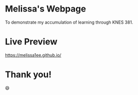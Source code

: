 # Melissa's Webpage
To demonstrate my accumulation of learning through KNES 381.
# Live Preview
https://melissa1ee.github.io/
# Thank you!
<p>&#128516;</p>
